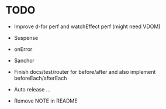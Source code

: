 # TODO

- Improve d-for perf and watchEffect perf (might need VDOM)
- Suspense
- onError
- $anchor

- Finish docs/test/router for before/after and also implement beforeEach/afterEach
- Auto release ...
- Remove NOTE in README
